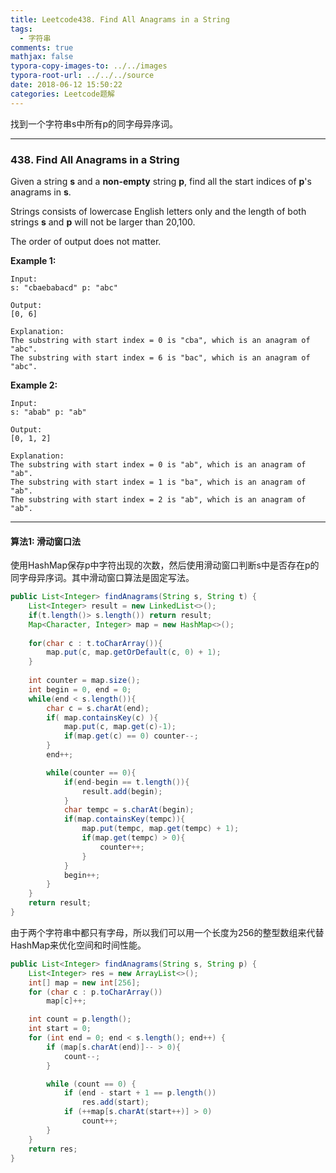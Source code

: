 ```yaml
---
title: Leetcode438. Find All Anagrams in a String
tags:
  - 字符串
comments: true
mathjax: false
typora-copy-images-to: ../../images
typora-root-url: ../../../source
date: 2018-06-12 15:50:22
categories: Leetcode题解
---
```


找到一个字符串s中所有p的同字母异序词。

<!-- more -->

---

### 438. Find All Anagrams in a String

Given a string **s** and a **non-empty** string **p**, find all the start indices of **p**'s anagrams in **s**.

Strings consists of lowercase English letters only and the length of both strings **s** and **p** will not be larger than 20,100.

The order of output does not matter.

**Example 1:**

```
Input:
s: "cbaebabacd" p: "abc"

Output:
[0, 6]

Explanation:
The substring with start index = 0 is "cba", which is an anagram of "abc".
The substring with start index = 6 is "bac", which is an anagram of "abc".
```

**Example 2:**

```
Input:
s: "abab" p: "ab"

Output:
[0, 1, 2]

Explanation:
The substring with start index = 0 is "ab", which is an anagram of "ab".
The substring with start index = 1 is "ba", which is an anagram of "ab".
The substring with start index = 2 is "ab", which is an anagram of "ab".
```

---

####  算法1: 滑动窗口法

使用HashMap保存p中字符出现的次数，然后使用滑动窗口判断s中是否存在p的同字母异序词。其中滑动窗口算法是固定写法。

```java
public List<Integer> findAnagrams(String s, String t) {
    List<Integer> result = new LinkedList<>();
    if(t.length()> s.length()) return result;
    Map<Character, Integer> map = new HashMap<>();
    
    for(char c : t.toCharArray()){
        map.put(c, map.getOrDefault(c, 0) + 1);
    }
    
    int counter = map.size();
    int begin = 0, end = 0;
    while(end < s.length()){
        char c = s.charAt(end);
        if( map.containsKey(c) ){
            map.put(c, map.get(c)-1);
            if(map.get(c) == 0) counter--;
        }
        end++;

        while(counter == 0){
            if(end-begin == t.length()){
                result.add(begin);
            }
            char tempc = s.charAt(begin);
            if(map.containsKey(tempc)){
                map.put(tempc, map.get(tempc) + 1);
                if(map.get(tempc) > 0){
                    counter++;
                }
            }
            begin++;
        }
    }
    return result;
}
```

由于两个字符串中都只有字母，所以我们可以用一个长度为256的整型数组来代替HashMap来优化空间和时间性能。

```java
public List<Integer> findAnagrams(String s, String p) {
    List<Integer> res = new ArrayList<>();
    int[] map = new int[256];
    for (char c : p.toCharArray())
        map[c]++;

    int count = p.length();
    int start = 0;
    for (int end = 0; end < s.length(); end++) {
        if (map[s.charAt(end)]-- > 0){
            count--;
        }

        while (count == 0) {
            if (end - start + 1 == p.length())
                res.add(start);
            if (++map[s.charAt(start++)] > 0)
                count++;
        }
    }
    return res;
}
```

